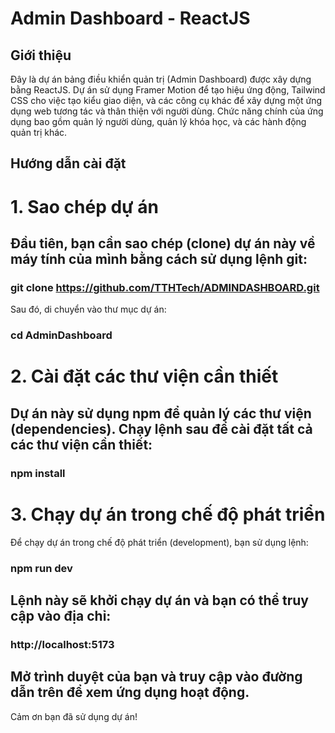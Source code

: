 # Admin Dashboard - ReactJS

## Giới thiệu

Đây là dự án bảng điều khiển quản trị (Admin Dashboard) được xây dựng bằng ReactJS. Dự án sử dụng Framer Motion để tạo hiệu ứng động, Tailwind CSS cho việc tạo kiểu giao diện, và các công cụ khác để xây dựng một ứng dụng web tương tác và thân thiện với người dùng. Chức năng chính của ứng dụng bao gồm quản lý người dùng, quản lý khóa học, và các hành động quản trị khác.

## Hướng dẫn cài đặt

# 1. Sao chép dự án

## Đầu tiên, bạn cần sao chép (clone) dự án này về máy tính của mình bằng cách sử dụng lệnh git:


### git clone https://github.com/TTHTech/ADMINDASHBOARD.git
Sau đó, di chuyển vào thư mục dự án:


### cd AdminDashboard
# 2. Cài đặt các thư viện cần thiết
## Dự án này sử dụng npm để quản lý các thư viện (dependencies). Chạy lệnh sau để cài đặt tất cả các thư viện cần thiết:


### npm install
# 3. Chạy dự án trong chế độ phát triển
Để chạy dự án trong chế độ phát triển (development), bạn sử dụng lệnh:


### npm run dev
## Lệnh này sẽ khởi chạy dự án và bạn có thể truy cập vào địa chỉ:

### http://localhost:5173
## Mở trình duyệt của bạn và truy cập vào đường dẫn trên để xem ứng dụng hoạt động.


Cảm ơn bạn đã sử dụng dự án!
